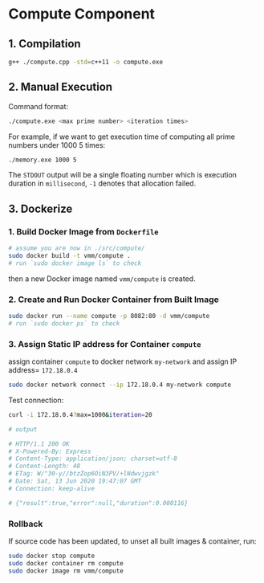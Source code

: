 # Compute Component

## 1. Compilation

```bash
g++ ./compute.cpp -std=c++11 -o compute.exe
```

## 2. Manual Execution

Command format:
```bash
./compute.exe <max prime number> <iteration times>
```

For example, if we want to get execution time of computing all prime numbers under 1000 5 times:

```bash
./memory.exe 1000 5
```

The `STDOUT` output will be a single floating number which is execution duration in `millisecond`, `-1` denotes that allocation failed.

## 3. Dockerize

### 1. Build Docker Image from `Dockerfile`

```bash
# assume you are now in ./src/compute/
sudo docker build -t vmm/compute .
# run `sudo docker image ls` to check
```
then a new Docker image named `vmm/compute` is created.

### 2. Create and Run Docker Container from Built Image

```bash
sudo docker run --name compute -p 8082:80 -d vmm/compute
# run `sudo docker ps` to check
```

### 3. Assign Static IP address for Container `compute`

assign container `compute` to docker network `my-network` and assign IP address= `172.18.0.4`

```bash
sudo docker network connect --ip 172.18.0.4 my-network compute
```

Test connection:
```bash
curl -i 172.18.0.4?max=1000&iteration=20

# output

# HTTP/1.1 200 OK
# X-Powered-By: Express
# Content-Type: application/json; charset=utf-8
# Content-Length: 48
# ETag: W/"30-y//btzZop6OiN3PV/+lNdwvjgzk"
# Date: Sat, 13 Jun 2020 19:47:07 GMT
# Connection: keep-alive

# {"result":true,"error":null,"duration":0.000116}
```

### Rollback
If source code has been updated, to unset all built images & container, run:

```bash
sudo docker stop compute
sudo docker container rm compute
sudo docker image rm vmm/compute
```